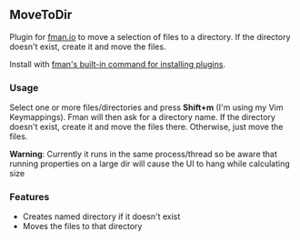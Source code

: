 ## MoveToDir

Plugin for [fman.io](https://fman.io) to move a selection of files to a directory. If the directory doesn't exist, create it and move the files.

Install with [fman's built-in command for installing plugins](https://fman.io/docs/installing-plugins).

### Usage

Select one or more files/directories and press **Shift+m** (I'm using my Vim Keymappings). Fman will then ask for a directory name. If the directory doesn't exist, create it and move the files there. Otherwise, just move the files.

**Warning**: Currently it runs in the same process/thread so be aware that running properties on a large dir will cause the UI to hang while calculating size

### Features

 - Creates named directory if it doesn't exist
 - Moves the files to that directory
